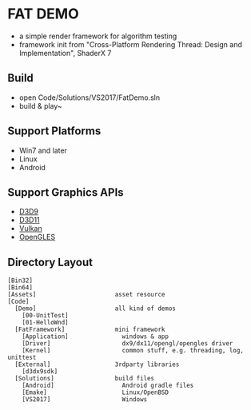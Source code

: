 # FAT DEMO

 * a simple render framework for algorithm testing
 * framework init from "Cross-Platform Rendering Thread: Design and Implementation", ShaderX 7


## Build

 * open Code/Solutions/VS2017/FatDemo.sln
 * build & play~


## Support Platforms

 * Win7 and later
 * Linux
 * Android


## Support Graphics APIs

 * [D3D9][1]
 * [D3D11][2]
 * [Vulkan][3]
 * [OpenGLES][4]


## Directory Layout

```
[Bin32]
[Bin64]
[Assets]                      asset resource
[Code]
  [Demo]                      all kind of demos
    [00-UnitTest]
    [01-HelloWnd]
  [FatFramework]              mini framework
    [Application]               windows & app
    [Driver]                    dx9/dx11/opengl/opengles driver
    [Kernel]                    common stuff, e.g. threading, log, unittest
  [External]                  3rdparty libraries
    [d3dx9sdk]
  [Solutions]                 build files
    [Android]                   Android gradle files
    [Emake]                     Linux/OpenBSD
    [VS2017]                    Windows
```


[1]:https://docs.microsoft.com/en-us/windows/win32/direct3d9/dx9-graphics
[2]:https://docs.microsoft.com/en-us/windows/win32/direct3d11/atoc-dx-graphics-direct3d-11
[3]:https://www.khronos.org/vulkan/
[4]:https://www.khronos.org/opengles/

